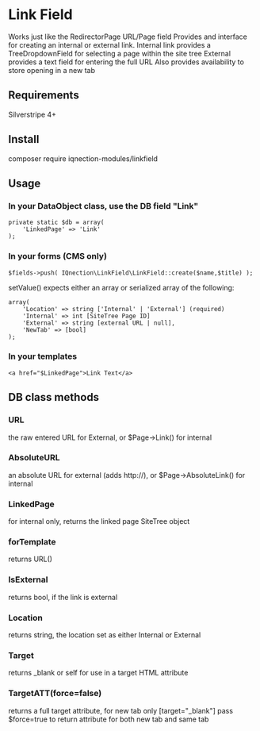 # Link Field

Works just like the RedirectorPage URL/Page field
Provides and interface for creating an internal or external link. 
Internal link provides a TreeDropdownField for selecting a page within the site tree
External provides a text field for entering the full URL
Also provides availability to store opening in a new tab

## Requirements ##
Silverstripe 4+

## Install ##
composer require iqnection-modules/linkfield

## Usage ##
### In your DataObject class, use the DB field "Link"
```
private static $db = array(
	'LinkedPage' => 'Link'
);
```

### In your forms (CMS only)
```
$fields->push( IQnection\LinkField\LinkField::create($name,$title) );
```

setValue() expects either an array or serialized array of the following:
```
array(
	'Location' => string ['Internal' | 'External'] (required)
	'Internal' => int [SiteTree Page ID]
	'External' => string [external URL | null],
	'NewTab' => [bool]
);
```

### In your templates
```
<a href="$LinkedPage">Link Text</a>
```

## DB class methods ##

### URL
the raw entered URL for External, or $Page->Link() for internal

### AbsoluteURL
an absolute URL for external (adds http://), or $Page->AbsoluteLink() for internal

### LinkedPage
for internal only, returns the linked page SiteTree object

### forTemplate
returns URL()

### IsExternal
returns bool, if the link is external

### Location
returns string, the location set as either Internal or External

### Target
returns _blank or self for use in a target HTML attribute

### TargetATT(force=false)
returns a full target attribute, for new tab only [target="_blank"]
pass $force=true to return attribute for both new tab and same tab


